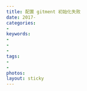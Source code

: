 ```yaml
---
title: 配置 gitment 初始化失败
date: 2017-
categories:
-
keywords:
-
-
-
tags:
-
-
photos:
layout: sticky
---
```

